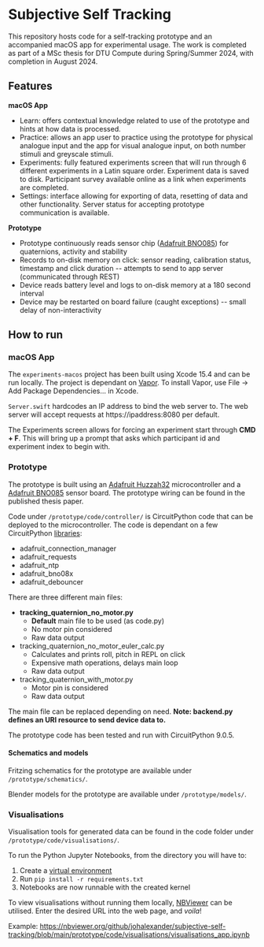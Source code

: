 # Subjective Self Tracking

This repository hosts code for a self-tracking prototype and an accompanied macOS app for experimental usage. The work is completed as part of a MSc thesis for DTU Compute during Spring/Summer 2024, with completion in August 2024.

## Features

**macOS App**
* Learn: offers contextual knowledge related to use of the prototype and hints at how data is processed.
* Practice: allows an app user to practice using the prototype for physical analogue input and the app for visual analogue input, on both number stimuli and greyscale stimuli.
* Experiments: fully featured experiments screen that will run through 6 different experiments in a Latin square order. Experiment data is saved to disk. Participant survey available online as a link when experiments are completed.
* Settings: interface allowing for exporting of data, resetting of data and other functionality. Server status for accepting prototype communication is available.

**Prototype**
* Prototype continuously reads sensor chip ([Adafruit BNO085](https://www.adafruit.com/product/4754)) for quaternions, activity and stability
* Records to on-disk memory on click: sensor reading, calibration status, timestamp and click duration -- attempts to send to app server (communicated through REST)
* Device reads battery level and logs to on-disk memory at a 180 second interval
* Device may be restarted on board failure (caught exceptions) -- small delay of non-interactivity

## How to run

### macOS App
The `experiments-macos` project has been built using Xcode 15.4 and can be run locally. The project is dependant on [Vapor](https://vapor.codes/). To install Vapor, use File -> Add Package Dependencies... in Xcode.

`Server.swift` hardcodes an IP address to bind the web server to. The web server will accept requests at https://ipaddress:8080 per default.

The Experiments screen allows for forcing an experiment start through **CMD + F**. This will bring up a prompt that asks which participant id and experiment index to begin with.

### Prototype
The prototype is built using an [Adafruit Huzzah32](https://www.adafruit.com/product/3405) microcontroller and a [Adafruit BNO085](https://www.adafruit.com/product/4754) sensor board. The prototype wiring can be found in the published thesis paper.

Code under `/prototype/code/controller/` is CircuitPython code that can be deployed to the microcontroller. The code is dependant on a few CircuitPython [libraries](https://circuitpython.org/libraries):
* adafruit_connection_manager
* adafruit_requests
* adafruit_ntp
* adafruit_bno08x
* adafruit_debouncer

There are three different main files:
* **tracking_quaternion_no_motor.py**
  * **Default** main file to be used (as code.py)
  * No motor pin considered
  * Raw data output
* tracking_quaternion_no_motor_euler_calc.py
  * Calculates and prints roll, pitch in REPL on click
  * Expensive math operations, delays main loop
  * Raw data output
* tracking_quaternion_with_motor.py
  * Motor pin is considered
  * Raw data output
 
The main file can be replaced depending on need. **Note: backend.py defines an URI resource to send device data to.**

The prototype code has been tested and run with CircuitPython 9.0.5.

#### Schematics and models
Fritzing schematics for the prototype are available under `/prototype/schematics/`.

Blender models for the prototype are available under `/prototype/models/`.

### Visualisations
Visualisation tools for generated data can be found in the code folder under `/prototype/code/visualisations/`.

To run the Python Jupyter Notebooks, from the directory you will have to:
1. Create a [virtual environment](https://docs.python.org/3/library/venv.html)
2. Run `pip install -r requirements.txt`
3. Notebooks are now runnable with the created kernel

To view visualisations without running them locally, [NBViewer](https://nbviewer.org/) can be utilised.
Enter the desired URL into the web page, and _voila_!

Example: https://nbviewer.org/github/johalexander/subjective-self-tracking/blob/main/prototype/code/visualisations/visualisations_app.ipynb
